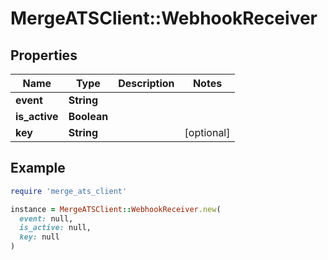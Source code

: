 # MergeATSClient::WebhookReceiver

## Properties

| Name | Type | Description | Notes |
| ---- | ---- | ----------- | ----- |
| **event** | **String** |  |  |
| **is_active** | **Boolean** |  |  |
| **key** | **String** |  | [optional] |

## Example

```ruby
require 'merge_ats_client'

instance = MergeATSClient::WebhookReceiver.new(
  event: null,
  is_active: null,
  key: null
)
```

